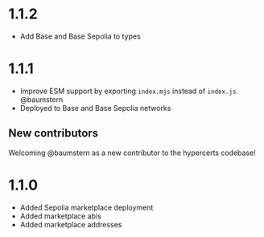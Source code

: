# 1.1.2

- Add Base and Base Sepolia to types

# 1.1.1

- Improve ESM support by exporting `index.mjs` instead of `index.js`. @baumstern
- Deployed to Base and Base Sepolia networks

## New contributors

Welcoming @baumstern as a new contributor to the hypercerts codebase!

# 1.1.0

- Added Sepolia marketplace deployment
- Added marketplace abis
- Added marketplace addresses
